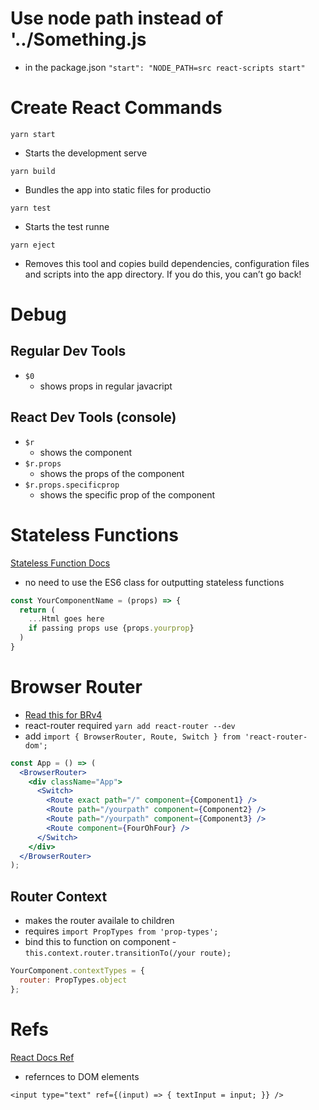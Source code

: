 # Use node path instead of '../Something.js
- in the package.json
`"start": "NODE_PATH=src react-scripts start"`

# Create React Commands

`yarn start`
- Starts the development serve

`yarn build`
- Bundles the app into static files for productio

`yarn test`
- Starts the test runne

`yarn eject`
- Removes this tool and copies build dependencies, configuration files
and scripts into the app directory. If you do this, you can’t go back!

# Debug
## Regular Dev Tools
- `$0`
  - shows props in regular javacript

## React Dev Tools (console)
- `$r`
  - shows the component
- `$r.props` 
  - shows the props of the component
- `$r.props.specificprop` 
  - shows the specific prop of the component

# Stateless Functions
[Stateless Function Docs](https://reactjs.org/docs/context.html#referencing-context-in-stateless-functional-components)
- no need to use the ES6 class for outputting stateless functions

```jsx
const YourComponentName = (props) => {
  return (
    ...Html goes here
    if passing props use {props.yourprop}
  )
}
```

# Browser Router
- [Read this for BRv4](https://stackoverflow.com/questions/42123261/programmatically-navigate-using-react-router-v4)
- react-router required `yarn add react-router --dev`
- add `import { BrowserRouter, Route, Switch } from 'react-router-dom';`

```jsx
const App = () => (
  <BrowserRouter>
    <div className="App">
      <Switch>
        <Route exact path="/" component={Component1} />
        <Route path="/yourpath" component={Component2} />
        <Route path="/yourpath" component={Component3} />
        <Route component={FourOhFour} />
      </Switch>
    </div>
  </BrowserRouter>
);
```

## Router Context
- makes the router availale to children
- requires `import PropTypes from 'prop-types';`
- bind this to function on component - `this.context.router.transitionTo(/your route);`

```jsx
YourComponent.contextTypes = {
  router: PropTypes.object
};
```

# Refs

[React Docs Ref](https://reactjs.org/docs/refs-and-the-dom.html)

- refernces to DOM elements

`<input type="text" ref={(input) => { textInput = input; }} />`